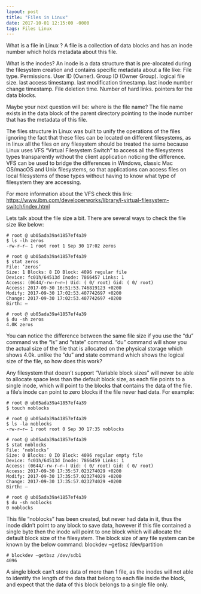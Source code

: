 ```yaml
---
layout: post
title: "Files in Linux"
date: 2017-10-01 12:15:00 -0000
tags: Files Linux
---
```


What is a file in Linux ?
  A file is a collection of data blocks and has an inode number which holds metadata about this file.

What is the inodes?
  An inode is a data structure that is pre-alocated during the filesystem creation and contains specific metadata about a file like:
    File type.
    Permissions.
    User ID (Owner).
    Group ID (Owner Group).
    logical file size.
    last access timestamp.
    last modification timestamp.
    last inode number change timestamp.
    File deletion time.
    Number of hard links.
    pointers for the data blocks.

Maybe your next question will be: where is the file name?
  The file name exists in the data block of the parent directory pointing to the inode number that has the metadata of this file.

The files structure in Linux was built to unify the operations of the files ignoring the fact that these files can be located on different filesystems, as in linux all the files on any filesystem should be treated the same because Linux uses VFS “Virtual Filesystem Switch” to access all the filesystems types transparently without the client application noticing the difference. VFS can be used to bridge the differences in Windows, classic Mac OS/macOS and Unix filesystems, so that applications can access files on local filesystems of those types without having to know what type of filesystem they are accessing.

For more information about the VFS check this link: https://www.ibm.com/developerworks/library/l-virtual-filesystem-switch/index.html

Lets talk about the file size a bit. There are several ways to check the file size like below:

```
# root @ ub05ada39a41857ef4a39
$ ls -lh zeros
-rw-r–r– 1 root root 1 Sep 30 17:02 zeros

# root @ ub05ada39a41857ef4a39
$ stat zeros
File: ‘zeros’
Size: 1 Blocks: 8 IO Block: 4096 regular file
Device: fc01h/64513d Inode: 7866457 Links: 1
Access: (0644/-rw-r–r–) Uid: ( 0/ root) Gid: ( 0/ root)
Access: 2017-09-30 16:51:53.746819123 +0200
Modify: 2017-09-30 17:02:53.407742697 +0200
Change: 2017-09-30 17:02:53.407742697 +0200
Birth: –

# root @ ub05ada39a41857ef4a39
$ du -sh zeros
4.0K zeros
```

You can notice the difference between the same file size if you use the “du” command vs the “ls” and “state” command. “du” command will show you the actual size of the file that is allocated on the physical storage which shows 4.0k. unlike the “du” and state command which shows the logical size of the file, so how does this work?

Any filesystem that doesn’t support “Variable block sizes” will never be able to allocate space less than the default block size, as each file points to a single inode, which will point to the blocks that contains the data of the file. a file’s inode can point to zero blocks if the file never had data. For example:

```
# root @ ub05ada39a41857ef4a39
$ touch noblocks

# root @ ub05ada39a41857ef4a39
$ ls -la noblocks
-rw-r–r– 1 root root 0 Sep 30 17:35 noblocks

# root @ ub05ada39a41857ef4a39
$ stat noblocks
File: ‘noblocks’
Size: 0 Blocks: 0 IO Block: 4096 regular empty file
Device: fc01h/64513d Inode: 7866459 Links: 1
Access: (0644/-rw-r–r–) Uid: ( 0/ root) Gid: ( 0/ root)
Access: 2017-09-30 17:35:57.023274029 +0200
Modify: 2017-09-30 17:35:57.023274029 +0200
Change: 2017-09-30 17:35:57.023274029 +0200
Birth: –

# root @ ub05ada39a41857ef4a39
$ du -sh noblocks
0 noblocks
```

This file “noblocks” has been created, but never had data in it, thus the inode didn’t point to any block to save data, however if this file contained a single byte then the inode will point to one block which will allocate the default block size of the filesystem.
The block size of any file system can be known by the below command:
blockdev –getbsz /dev/partition

```
# blockdev –getbsz /dev/sdb1
4096
```

A single block can’t store data of more than 1 file, as the inodes will not able to identify the length of the data that belong to each file inside the block, and expect that the data of this block belongs to a single file only.
